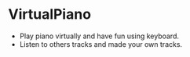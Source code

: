 # VirtualPiano
- Play piano virtually and have fun using keyboard.
- Listen to others tracks and made your own tracks.
